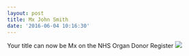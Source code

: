 ```yaml
---
layout: post
title: Mx John Smith
date: '2016-06-04 10:16:30'
---
```


Your title can now be Mx on the NHS Organ Donor Register
![](https://www.dropbox.com/s/zp6p6o5318f8d3c/Screenshot%202016-06-04%2011.13.08.png?raw=1)